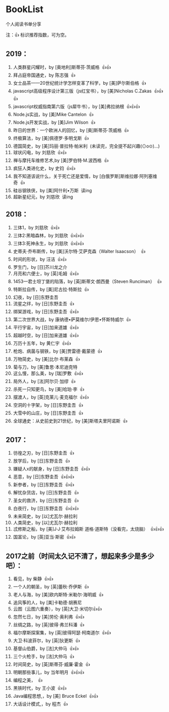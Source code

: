 # BookList
个人阅读书单分享

注：:+1: 标识推荐指数，可为空。

## 2019：

1. 人类群星闪耀时，by [奥地利]斯蒂芬·茨威格&nbsp;&nbsp;:+1::+1:
1. 拜占庭帝国通史，by 陈志强&nbsp;&nbsp;:+1:
1. 女士品茶——20世纪统计学怎样变革了科学，by [美]萨尔斯伯格&nbsp;&nbsp;:+1:
1. javascript高级程序设计第三版（js红宝书），by [美]Nicholas C.Zakas&nbsp;&nbsp;:+1::+1::+1:
1. javascript权威指南第六版（js犀牛书），by [美]弗拉纳根&nbsp;&nbsp;:+1::+1::+1:
1. Node.js实战，by [美]Mike Cantelon&nbsp;&nbsp;:+1:
1. Node.js开发实战，by [美]Jim Wilson&nbsp;&nbsp;:+1:
1. 昨日的世界：一个欧洲人的回忆，by [奥]斯蒂芬·茨威格&nbsp;&nbsp;:+1:
1. 终极算法，by [美]佩德罗·多明戈斯&nbsp;&nbsp;:+1:
1. 德国简史，by [美]玛丽·普拉特·帕米利&nbsp;&nbsp;(未读完，完全提不起兴趣(⊙o⊙)…)
1. 球状闪电，by 刘慈欣&nbsp;&nbsp;:+1::+1:
1. 禅与摩托车维修艺术,by [美]罗伯特·M.波西格&nbsp;&nbsp;:+1:
1. 疯狂人类进化史，by 史钧&nbsp;&nbsp;:+1::+1:
1. 我不知道该说什么，关于死亡还是爱情，by [白俄罗斯]斯维拉娜·阿列塞维奇&nbsp;&nbsp;:+1:
1. 硅谷钢铁侠，by [美]阿什利•万斯&nbsp;&nbsp;读ing
1. 超新星纪元，by 刘慈欣&nbsp;&nbsp;读ing


## 2018：

1. 三体1，by 刘慈欣&nbsp;&nbsp;:+1::+1:
1. 三体2:黑暗森林，by 刘慈欣&nbsp;&nbsp;:+1::+1::+1:
1. 三体3:死神永生，by 刘慈欣&nbsp;&nbsp;:+1::+1::+1:
1. 史蒂夫·乔布斯传，by [美]沃尔特·艾萨克森（Walter Isaacson）&nbsp;&nbsp;:+1:
1. 时间的形状，by 汪洁&nbsp;&nbsp;:+1::+1:
1. 罗生门，by [日]芥川龙之介
1. 月亮和六便士，by [英]毛姆&nbsp;&nbsp;:+1::+1:
1. 1453—君士坦丁堡的陷落，by [英]斯蒂文·朗西曼（Steven Runciman）&nbsp;&nbsp;:+1:
1. 特斯拉自传，by [美]尼古拉·特斯拉&nbsp;&nbsp;:+1:
1. 幻夜，by [日]东野圭吾
1. 流星之绊，by [日]东野圭吾&nbsp;&nbsp;:+1:
1. 绑架游戏，by [日]东野圭吾&nbsp;&nbsp;:+1::+1:
1. 第二次世界大战，by 康纳德•萨莫维尔/伊恩•怀斯特威尔&nbsp;&nbsp;:+1:
1. 平行宇宙，by [日]加来道雄&nbsp;&nbsp;:+1::+1:
1. 超越时空，by [日]加来道雄&nbsp;&nbsp;:+1::+1:
1. 万历十五年，by 黄仁宇&nbsp;&nbsp;:+1::+1:
1. 枪炮、病菌与钢铁，by [美]贾雷德·戴蒙德&nbsp;&nbsp;:+1:
1. 万物简史，by [美]比尔·布莱森&nbsp;&nbsp;:+1:
1. 菊与刀，by [美]鲁思·本尼迪克特&nbsp;&nbsp;
1. 这么慢，那么美，by [瑞]罗敷&nbsp;&nbsp;:+1::+1:
1. 局外人，by [法]阿尔贝·加缪&nbsp;&nbsp;:+1:
1. 杀死一只知更鸟，by [美]哈珀·李&nbsp;&nbsp;:+1:
1. 摆渡人，by [英]克莱儿·麦克福尔&nbsp;&nbsp;:+1::+1:
1. 空洞的十字架，by [日]东野圭吾&nbsp;&nbsp;:+1:
1. 大雪中的山庄，by [日]东野圭吾&nbsp;&nbsp;:+1:
1. 全球通史：从史前史到21世纪，by [美]斯塔夫里阿诺斯&nbsp;&nbsp;:+1:

## 2017：

1. 彷徨之刃，by [日]东野圭吾&nbsp;&nbsp;:+1:
1. 放学后，by [日]东野圭吾&nbsp;&nbsp;:+1:
1. 嫌疑人x的献身，by [日]东野圭吾&nbsp;&nbsp;:+1::+1:
1. 恶意，by [日]东野圭吾&nbsp;&nbsp;:+1::+1::+1:
1. 新参者，by [日]东野圭吾&nbsp;&nbsp;:+1::+1:
1. 解忧杂货店，by [日]东野圭吾&nbsp;&nbsp;:+1:
1. 圣女的救济，by [日]东野圭吾&nbsp;&nbsp;:+1:
1. 白夜行，by [日]东野圭吾&nbsp;&nbsp;:+1::+1::+1:
1. 未来简史，by [以]尤瓦尔·赫拉利
1. 人类简史，by [以]尤瓦尔·赫拉利
1. 忒修斯之船，by [美]J·J·艾布拉姆斯 道格·道斯特（没看完，太烧脑）&nbsp;&nbsp;:+1::+1::+1:
1. 国富论，by [英]亚当·斯密&nbsp;&nbsp;:+1::+1:

## 2017之前（时间太久记不清了，想起来多少是多少吧）：

1. 看见，by 柴静&nbsp;&nbsp;:+1::+1:
1. 一个人的朝圣，by [英]蕾秋·乔伊斯&nbsp;&nbsp;:+1:
1. 老人与海，by [美]欧内斯特·米勒尔·海明威&nbsp;&nbsp;:+1:
1. 追风筝的人，by [美]卡勒德·胡赛尼
1. 云图（云图六重奏），by [英]大卫·米切尔:+1::+1:
1. 忽然七日，by [美]劳伦·奥利弗&nbsp;&nbsp;:+1::+1:
1. 丝绸之路，by [英]彼得·弗兰科潘&nbsp;&nbsp;:+1:
1. 福尔摩斯探案集，by [英]彼得阿瑟·柯南道尔&nbsp;&nbsp;:+1::+1:
1. 大卫·科波菲尔，by [英]狄更斯&nbsp;&nbsp;:+1:
1. 基督山伯爵，by [法]大仲马&nbsp;&nbsp;:+1::+1:
1. 三个火枪手，by [法]大仲马&nbsp;&nbsp;:+1:
1. 时间简史，by [英]斯蒂芬·威廉·霍金&nbsp;&nbsp;:+1:
1. 明朝那些事儿，by 当年明月&nbsp;&nbsp;:+1::+1::+1:
1. 编程之美，&nbsp;&nbsp;:+1:
1. 黑铁时代，by 王小波&nbsp;&nbsp;:+1::+1:
1. Java编程思想,，by [美] Bruce Eckel&nbsp;&nbsp;:+1::+1:
1. 大话设计模式,，by 程杰&nbsp;&nbsp;:+1:
